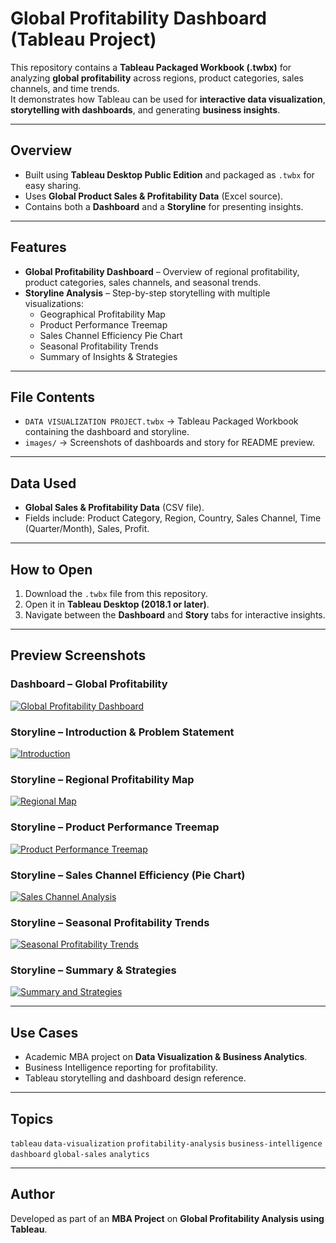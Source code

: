 #  Global Profitability Dashboard (Tableau Project)

This repository contains a **Tableau Packaged Workbook (.twbx)** for analyzing **global profitability** across regions, product categories, sales channels, and time trends.  
It demonstrates how Tableau can be used for **interactive data visualization**, **storytelling with dashboards**, and generating **business insights**.

---

##  Overview
- Built using **Tableau Desktop Public Edition** and packaged as `.twbx` for easy sharing.
- Uses **Global Product Sales & Profitability Data** (Excel source).
- Contains both a **Dashboard** and a **Storyline** for presenting insights.

---

##  Features
- **Global Profitability Dashboard** – Overview of regional profitability, product categories, sales channels, and seasonal trends.  
- **Storyline Analysis** – Step-by-step storytelling with multiple visualizations:  
  -  Geographical Profitability Map  
  -  Product Performance Treemap  
  -  Sales Channel Efficiency Pie Chart  
  -  Seasonal Profitability Trends  
  -  Summary of Insights & Strategies  

---

##  File Contents
- `DATA VISUALIZATION PROJECT.twbx` → Tableau Packaged Workbook containing the dashboard and storyline.  
- `images/` → Screenshots of dashboards and story for README preview.  

---

##  Data Used
- **Global Sales & Profitability Data** (CSV file).  
- Fields include: Product Category, Region, Country, Sales Channel, Time (Quarter/Month), Sales, Profit.  

---

##  How to Open
1. Download the `.twbx` file from this repository.  
2. Open it in **Tableau Desktop (2018.1 or later)**.  
3. Navigate between the **Dashboard** and **Story** tabs for interactive insights.  

---

##  Preview Screenshots

###  Dashboard – Global Profitability
[![Global Profitability Dashboard](images/Screenshot%202025-09-18%20214922.png)](images/Screenshot%202025-09-18%20214922.png)

###  Storyline – Introduction & Problem Statement
[![Introduction](images/Screenshot%202025-09-18%20190106.png)](images/Screenshot%202025-09-18%20190106.png)

###  Storyline – Regional Profitability Map
[![Regional Map](images/Screenshot%202025-09-18%20190256.png)](images/Screenshot%202025-09-18%20190256.png)

###  Storyline – Product Performance Treemap
[![Product Performance Treemap](images/Screenshot%202025-09-18%20213027.png)](images/Screenshot%202025-09-18%20213027.png)

###  Storyline – Sales Channel Efficiency (Pie Chart)
[![Sales Channel Analysis](images/Screenshot%202025-09-18%20213047.png)](images/Screenshot%202025-09-18%20213047.png)

###  Storyline – Seasonal Profitability Trends
[![Seasonal Profitability Trends](images/Screenshot%202025-09-18%20213105.png)](images/Screenshot%202025-09-18%20213105.png)

###  Storyline – Summary & Strategies
[![Summary and Strategies](images/Screenshot%202025-09-18%20213117.png)](images/Screenshot%202025-09-18%20213117.png)

---

##  Use Cases
- Academic MBA project on **Data Visualization & Business Analytics**.  
- Business Intelligence reporting for profitability.  
- Tableau storytelling and dashboard design reference.  

---

##  Topics
`tableau` `data-visualization` `profitability-analysis` `business-intelligence` `dashboard` `global-sales` `analytics`

---

##  Author
Developed as part of an **MBA Project** on **Global Profitability Analysis using Tableau**.

